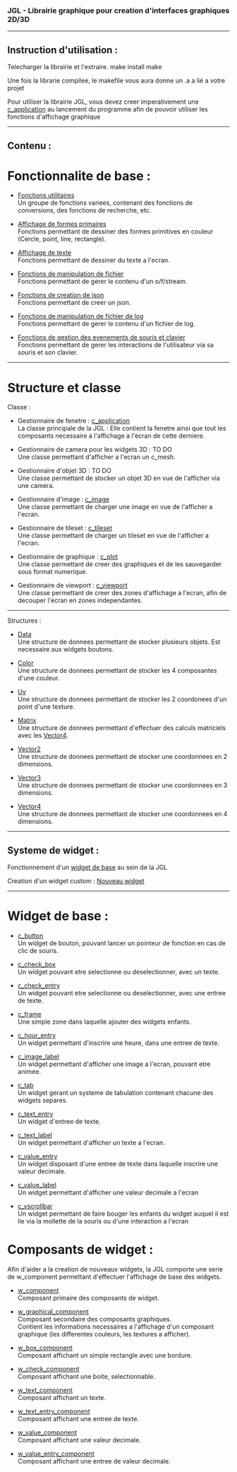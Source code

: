 ### JGL - Librairie graphique pour creation d'interfaces graphiques 2D/3D

***

## Instruction d'utilisation :
Telecharger la librairie et l'extraire.
make install
make

Une fois la librarie compilee, le makefile vous aura donne un .a a lié a votre projet

Pour utiliser la librairie JGL, vous devez creer imperativement une [c_application](.readme/application.md) au lancement du programme afin de pouvoir utiliser les fonctions d'affichage graphique

***

## Contenu :  
# Fonctionnalite de base :  
- [Fonctions utilitaires](.readme/utils.md)  
	Un groupe de fonctions variees, contenant des fonctions de conversions, des fonctions de recherche, etc.

- [Affichage de formes primaires](.readme/primitive.md)  
	Fonctions permettant de dessiner des formes primitives en couleur (Cercle, point, line, rectangle).

- [Affichage de texte](.readme/draw_text.md)  
	Fonctions permettant de dessiner du texte a l'ecran.

- [Fonctions de manipulation de fichier](.readme/file.md)  
	Fonctions permettant de gerer le contenu d'un o/f/stream.

- [Fonctions de creation de json](.readme/json.md)  
	Fonctions permettant de creer un json.

- [Fonctions de manipulation de fichier de log](.readme/log.md)  
	Fonctions permettant de gerer le contenu d'un fichier de log.

- [Fonctions de gestion des evenements de souris et clavier](.readme/event.md)  
	Fonctions permettant de gerer les interactions de l'utilisateur via sa souris et son clavier.  

***

# Structure et classe

Classe :

- Gestionnaire de fenetre : [c_application](.readme/application.md)  
	La classe principale de la JGL : Elle contient la fenetre ainsi que tout les composants necessaire a l'affichage a l'ecran de cette derniere.

- Gestionnaire de camera pour les widgets 3D : TO DO  
	Une classe permettant d'afficher a l'ecran un c_mesh.

- Gestionnaire d'objet 3D : TO DO  
	Une classe permettant de stocker un objet 3D en vue de l'afficher via une camera.

- Gestionnaire d'image : [c_image](.readme/image.md)  
	Une classe permettant de charger une image en vue de l'afficher a l'ecran.

- Gestionnaire de tileset : [c_tileset](.readme/tileset.md)  
	Une classe permettant de charger un tileset en vue de l'afficher a l'ecran.

- Gestionnaire de graphique : [c_plot](.readme/plot.md)  
	Une classe permettant de creer des graphiques et de les sauvegarder sous format numerique.

- Gestionnaire de viewport : [c_viewport](.readme/viewport.md)  
	Une classe permettant de creer des zones d'affichage a l'ecran, afin de decouper l'ecran en zones independantes.

***

Structures :

- [Data](.readme/data.md)  
	Une structure de donnees permettant de stocker plusieurs objets. Est necessaire aux widgets boutons.

- [Color](.readme/color.md)  
	Une structure de donnees permettant de stocker les 4 composantes d'une couleur.

- [Uv](.readme/geometry.md)  
	Une structure de donnees permettant de stocker les 2 coordonees d'un point d'une texture.

- [Matrix](.readme/matrix.md)  
	Une structure de donnees permettant d'effectuer des calculs matriciels avec les [Vector4](.readme/vector.md).

- [Vector2](.readme/vector.md)  
	Une structure de donnees permettant de stocker une coordonnees en 2 dimensions.

- [Vector3](.readme/vector.md)  
	Une structure de donnees permettant de stocker une coordonnees en 3 dimensions.

- [Vector4](.readme/vector.md)  
	Une structure de donnees permettant de stocker une coordonnees en 4 dimensions.

***

## Systeme de widget :
Fonctionnement d'un [widget de base](.readme/base_widget.md) au sein de la JGL

Creation d'un widget custom : [Nouveau widget](.readme/new_widget.md)

***

# Widget de base :
- [c_button](.readme/button.md)  
	Un widget de bouton, pouvant lancer un pointeur de fonction en cas de clic de souris.

- [c_check_box](.readme/check_box.md)  
	Un widget pouvant etre selectionne ou deselectionner, avec un texte.

- [c_check_entry](.readme/check_entry.md)  
	Un widget pouvant etre selectionne ou deselectionner, avec une entree de texte.

- [c_frame](.readme/frame.md)  
	Une simple zone dans laquelle ajouter des widgets enfants.

- [c_hour_entry](.readme/hour_entry.md)  
	Un widget permettant d'inscrire une heure, dans une entree de texte.

- [c_image_label](.readme/image_label.md)  
	Un widget permettant d'afficher une image a l'ecran, pouvant etre animee.

- [c_tab](.readme/tab.md)  
	Un widget gerant un systeme de tabulation contenant chacune des widgets separes.

- [c_text_entry](.readme/text_entry.md)  
	Un widget d'entree de texte.

- [c_text_label](.readme/text_label.md)  
	Un widget permettant d'afficher un texte a l'ecran.

- [c_value_entry](.readme/value_entry.md)  
	Un widget disposant d'une entree de texte dans laquelle inscrire une valeur decimale.

- [c_value_label](.readme/value_label.md)  
	Un widget permettant d'afficher une valeur decimale a l'ecran

- [c_vscrollbar](.readme/scrollbar.md)  
	Un widget permettant de faire bouger les enfants du widget auquel il est lie via la mollette de la souris ou d'une interaction a l'ecran

# Composants de widget :  
Afin d'aider a la creation de nouveaux widgets, la JGL comporte une serie de w_component permettant d'effectuer l'affichage de base des widgets.


- [w_component](.readme/comp.md)  
	Composant primaire des composants de widget.  

- [w_graphical_component](.readme/graph_comp.md)  
	Composant secondaire des composants graphiques.  
	Contient les informations necessaires a l'affichage d'un composant graphique (les differentes couleurs, les textures a afficher).

- [w_box_component](.readme/box_comp.md)  
	Composant affichant un simple rectangle avec une bordure.

- [w_check_component](.readme/check_comp.md)  
	Composant affichant une boite, selectionnable.

- [w_text_component](.readme/text_comp.md)  
	Composant affichant un texte.

- [w_text_entry_component](.readme/text_entry_comp.md)  
	Composant affichant une entree de texte.

- [w_value_component](.readme/value_comp.md)  
	Composant affichant une valeur decimale.

- [w_value_entry_component](.readme/value_entry_comp.md)  
	Composant affichant une entree de valeur decimale.
